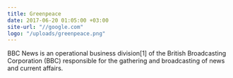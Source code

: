 ```yaml
---
title: Greenpeace
date: 2017-06-20 01:05:00 +03:00
site-url: "//google.com"
logo: "/uploads/greenpeace.png"
---
```


BBC News is an operational business division[1] of the British Broadcasting Corporation (BBC) responsible for the gathering and broadcasting of news and current affairs. 